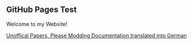 ## GitHub Pages Test

Welcome to my Website! 

[Unoffical Papers, Please Modding Documentation translated into German](https://www.github.com/Fabi135/PapersPleaseModdingDoc)
